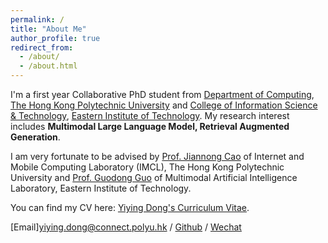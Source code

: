 ```yaml
---
permalink: /
title: "About Me"
author_profile: true
redirect_from: 
  - /about/
  - /about.html
---
```


I'm a first year Collaborative PhD student from [Department of Computing](https://www.polyu.edu.hk/comp/), [The Hong Kong Polytechnic University](https://www.polyu.edu.hk) and [College of Information Science & Technology](https://www.eitech.edu.cn/?discipline_category=information), [Eastern Institute of Technology](https://www.eitech.edu.cn). My research interest includes **Multimodal Large Language Model, Retrieval Augmented Generation**.

I am very fortunate to be advised by [Prof. Jiannong Cao](https://www4.comp.polyu.edu.hk/~labimcl/director.html) of Internet and Mobile Computing Laboratory (IMCL), The Hong Kong Polytechnic University and [Prof. Guodong Guo](https://scholar.google.com/citations?hl=zh-CN&user=f2Y5nygAAAAJ) of Multimodal Artificial Intelligence Laboratory, Eastern Institute of Technology. 

You can find my CV here: [Yiying Dong's Curriculum Vitae](../assets/Curriculum_Vitae.pdf).

[Email]<a href="mailto:yiying.dong@connect.polyu.hk">yiying.dong@connect.polyu.hk</a> / [Github](https://github.com/YiyingDong) / [Wechat](../images/Wechat.jpg)
